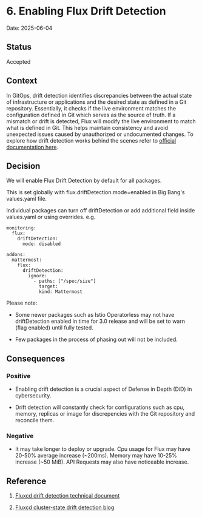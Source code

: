 # 6. Enabling Flux Drift Detection  

Date: 2025-06-04 

## Status 

Accepted 

## Context 

In GitOps, drift detection identifies discrepancies between the actual state of infrastructure or applications and the desired state as defined in a Git repository. Essentially, it checks if the live environment matches the configuration defined in Git which serves as the source of truth. If a mismatch or drift is detected, Flux will modify the live environment to match what is defined in Git.  This helps maintain consistency and avoid unexpected issues caused by unauthorized or undocumented changes.  To explore how drift detection works behind the scenes refer to [official documentation here](https://fluxcd.io/flux/components/helm/helmreleases/#drift-detection).

## Decision 

We will enable Flux Drift Detection by default for all packages.  

This is set globally with flux.driftDetection.mode=enabled in Big Bang's values.yaml file.

Individual packages can turn off driftDetection or add additional field inside values.yaml or using overrides.  e.g.
```
monitoring:
  flux:
    driftDetection:
      mode: disabled

addons:
  mattermost:
    flux:
      driftDetection:
        ignore:
          - paths: ["/spec/size"]
            target:
            kind: Mattermost
``` 
Please note:

* Some newer packages such as Istio Operatorless may not have driftDetection enabled in time for 3.0 release and will be set to warn (flag enabled) until fully tested. 

* Few packages in the process of phasing out will not be included.

## Consequences 

### Positive 

* Enabling drift detection is a crucial aspect of Defense in Depth (DiD) in cybersecurity. 

* Drift detection will constantly check for configurations such as cpu, memory, replicas or image for discrepencies with the Git repository and reconcile them.

### Negative  

* It may take longer to deploy or upgrade.  Cpu usage for Flux may have 20-50% average increase (~200ms).  Memory may have 10-25% increase (~50 MiB). API Requests may also have noticeable increase.   

## Reference

1. [Fluxcd drift detection technical document](https://fluxcd.io/flux/components/helm/helmreleases/#drift-detection)

2. [Fluxcd cluster-state drift detection blog](https://github.com/fluxcd/helm-controller/issues/643)